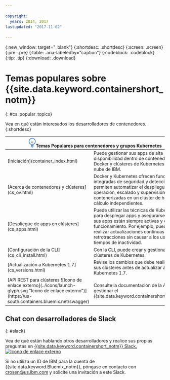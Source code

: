 ```yaml
---

copyright:
  years: 2014, 2017
lastupdated: "2017-11-02"

---
```


{:new_window: target="_blank"}
{:shortdesc: .shortdesc}
{:screen: .screen}
{:pre: .pre}
{:table: .aria-labeledby="caption"}
{:codeblock: .codeblock}
{:tip: .tip}
{:download: .download}


# Temas populares sobre {{site.data.keyword.containershort_notm}}
{: #cs_popular_topics}

Vea en qué están interesados los desarrolladores de contenedores.
{:shortdesc}

<table>
<thead>
<th colspan=2><img src="images/idea.png" alt="Icono Idea"/>Temas Populares para contenedores y grupos Kubernetes</th>
</thead>
<tbody>
<tr>
<td>[Iniciación](container_index.html)</td>
<td>Puede gestionar sus
apps de alta disponibilidad dentro de contenedores Docker y clústeres de Kubernetes en la nube de IBM.</td>
</tr>
<tr>
<td>[Acerca de contenedores y clústeres](cs_ov.html)</td>
<td>Docker y Kubernetes
ofrecen funciones integradas de seguridad y detección y permiten automatizar el despliegue, operación, escalado y supervisión de apps contenerizadas en un clúster de hosts de cálculo independientes.</td>
</tr>
<tr>
<td>[Despliegue de apps en clústeres](cs_apps.html)</td>
<td>Puede utilizar las técnicas de Kubernetes para desplegar apps y asegurarse de que sus apps están siempre activas y en funcionamiento. Por ejemplo, puede realizar actualizaciones continuas y retrotracciones sin causar a los usuarios tiempos de inactividad.</td>
</tr>
<tr>
<td>[Configuración de la CLI](cs_cli_install.html)</td>
<td>Con la CLI, puede crear y gestionar sus clústeres de Kubernetes.</td>
</tr>
<tr>
<td>[Actualización a Kubernetes 1.7](cs_versions.html)</td>
<td>Revise los cambios que debe realizar en sus clústeres antes de actualizar a Kubernetes 1.7.</td>
</tr>
<tr>
<td>[API REST para clústeres ![Icono de enlace externo](../icons/launch-glyph.svg "Icono de enlace externo")](https://us-south.containers.bluemix.net/swagger)</td>
<td>Consulte la documentación de la API para gestionar el {{site.data.keyword.containershort_notm}}.</td>
</tr>
</tbody></table>

## Chat con desarrolladores de Slack
{: #slack}

Vea de qué están hablando otros desarrolladores y realice sus propias preguntas en [{{site.data.keyword.containershort_notm}} Slack. ![Icono de enlace externo](../icons/launch-glyph.svg "Icono de enlace externo")](https://ibm-container-service.slack.com)

Si no utiliza un ID de IBM para la cuenta de {{site.data.keyword.Bluemix_notm}}, póngase en contacto con [crosen@us.ibm.com](mailto:crosen@us.ibm.com) y solicite una invitación a este Slack.
